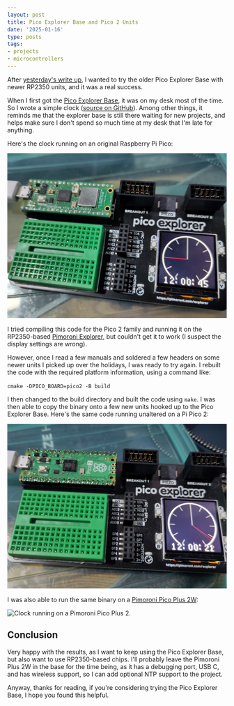 ```yaml
---
layout: post
title: Pico Explorer Base and Pico 2 Units
date: '2025-01-16'
type: posts
tags:
- projects
- microcontrollers
---
```


After [yesterday's write
up](/2025-01-15-pimoroni-explorer-vs-pico-explorer-base), I wanted to try the
older Pico Explorer Base with newer RP2350 units, and it was a real success.

<!--more-->

When I first got the [Pico Explorer
Base](https://shop.pimoroni.com/products/pico-explorer-base?variant=32369514315859),
it was on my desk most of the time.  So I wrote a simple clock ([source on
GitHub](https://github.com/duhrer/pico-explorer-clock)).  Among other things, it
reminds me that the explorer base is still there waiting for new projects, and
helps make sure I don't spend so much time at my desk that I'm late for
anything.

Here's the clock running on an original Raspberry Pi Pico:

![Clock running on the Pico Explorer Base with an original Pi Pico.](/assets/img/2025-01-16-explorer-pico.jpg)

I tried compiling this code for the Pico 2 family and running it on the
RP2350-based [Pimoroni
Explorer](https://shop.pimoroni.com/products/explorer?variant=42092697845843),
but couldn't get it to work (I suspect the display settings are wrong).

However, once I read a few manuals and soldered a few headers on some newer
units I picked up over the holidays, I was ready to try again.  I rebuilt the
code with the required platform information, using a command like:

`cmake -DPICO_BOARD=pico2 -B build`

I then changed to the build directory and built the code using `make`.  I was
then able to copy the binary onto a few new units hooked up to the Pico Explorer
Base.  Here's the same code running unaltered on a Pi Pico 2:

![Clock running on the Pico 2.](/assets/img/2025-01-16-explorer-pico2.jpg)

I was also able to run the same binary on a [Pimoroni Pico Plus
2W](https://shop.pimoroni.com/products/pimoroni-pico-plus-2-w?variant=42182811942995):

![Clock running on a Pimoroni Pico Plus 2.](/assets/img/2025-01-16-explorer-pico-plus2.jpg)

## Conclusion

Very happy with the results, as I want to keep using the Pico Explorer Base, but
also want to use RP2350-based chips.  I'll probably leave the Pimoroni Plus 2W
in the base for the time being, as it has a debugging port, USB C, and has
wireless support, so I can add optional NTP support to the project.

Anyway, thanks for reading, if you're considering trying the Pico Explorer Base,
I hope you found this helpful.